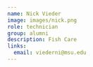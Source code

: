 ```yaml
---
name: Nick Vieder
image: images/nick.png
role: technician
group: alumni
description: Fish Care
links:
  email: viederni@msu.edu
---
```

